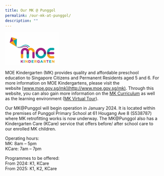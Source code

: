 ```yaml
---
title: Our MK @ Punggol
permalink: /our-mk-at-punggol/
description: ""
---
```

<img src="/images/MKLogo.jpeg" style="width:35%">


MOE Kindergarten (MK) provides quality and affordable preschool education to Singapore Citizens and Permanent Residents aged 5 and 6. For more information on MOE Kindergartens, please visit the website&nbsp;[www.moe.gov.sg/mk](http://www.moe.gov.sg/mk). Through this website, you can also gain more information on the&nbsp;[MK Curriculum](https://www.moe.gov.sg/preschool/moe-kindergarten/curriculum)&nbsp;as well as the learning environment ([MK Virtual Tour](https://www.moe.gov.sg/preschool/moe-kindergarten/mk-virtual-tour)).  

Our MK@Punggol will begin operation in January 2024. It is located within the premises of Punggol Primary School at 61 Hougang Ave 8 (S538787) where MK retrofitting works is now underway. The MK@Punggol also has a Kindergarten Care (KCare) service that offers before/ after school care to our enrolled MK children.

Operating hours:  
MK: 8am – 5pm   
KCare: 7am – 7pm

Programmes to be offered:   
From 2024: K1, KCare   
From 2025: K1, K2, KCare